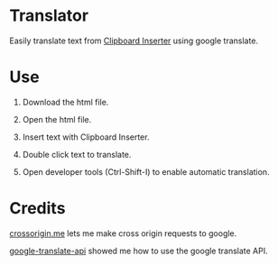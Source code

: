 # Translator

Easily translate text from [Clipboard Inserter](https://addons.mozilla.org/en-US/firefox/addon/clipboard-inserter/) using google translate.

# Use

1. Download the html file.

2. Open the html file.

3. Insert text with Clipboard Inserter.

4. Double click text to translate.

5. Open developer tools (Ctrl-Shift-I) to enable automatic translation.

# Credits

[crossorigin.me](https://crossorigin.me/) lets me make cross origin requests to google.

[google-translate-api](https://www.npmjs.com/package/google-translate-api) showed me how to use the google translate API.
